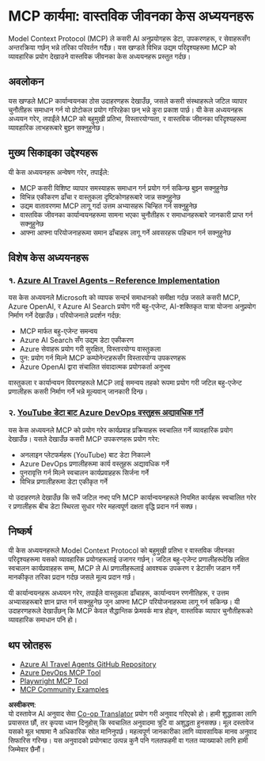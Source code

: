 <!--
CO_OP_TRANSLATOR_METADATA:
{
  "original_hash": "6c11b6162171abc895ed75d1e0f368a3",
  "translation_date": "2025-06-20T19:06:59+00:00",
  "source_file": "09-CaseStudy/README.md",
  "language_code": "ne"
}
-->
# MCP कार्यमा: वास्तविक जीवनका केस अध्ययनहरू

Model Context Protocol (MCP) ले कसरी AI अनुप्रयोगहरू डेटा, उपकरणहरू, र सेवाहरूसँग अन्तरक्रिया गर्छन् भन्ने तरिका परिवर्तन गर्दैछ। यस खण्डले विभिन्न उद्यम परिदृश्यहरूमा MCP को व्यावहारिक प्रयोग देखाउने वास्तविक जीवनका केस अध्ययनहरू प्रस्तुत गर्दछ।

## अवलोकन

यस खण्डले MCP कार्यान्वयनका ठोस उदाहरणहरू देखाउँछ, जसले कसरी संस्थाहरूले जटिल व्यापार चुनौतीहरू समाधान गर्न यो प्रोटोकल प्रयोग गरिरहेका छन् भन्ने कुरा प्रकाश पार्छ। यी केस अध्ययनहरू अध्ययन गरेर, तपाईंले MCP को बहुमुखी प्रतिभा, विस्तारयोग्यता, र वास्तविक जीवनका परिदृश्यहरूमा व्यावहारिक लाभहरूबारे बुझ्न सक्नुहुनेछ।

## मुख्य सिकाइका उद्देश्यहरू

यी केस अध्ययनहरू अन्वेषण गरेर, तपाईंले:

- MCP कसरी विशिष्ट व्यापार समस्याहरू समाधान गर्न प्रयोग गर्न सकिन्छ बुझ्न सक्नुहुनेछ
- विभिन्न एकीकरण ढाँचा र वास्तुकला दृष्टिकोणहरूबारे जान्न सक्नुहुनेछ
- उद्यम वातावरणमा MCP लागू गर्दा उत्तम अभ्यासहरू चिन्हित गर्न सक्नुहुनेछ
- वास्तविक जीवनका कार्यान्वयनहरूमा सामना भएका चुनौतीहरू र समाधानहरूबारे जानकारी प्राप्त गर्न सक्नुहुनेछ
- आफ्ना आफ्ना परियोजनाहरूमा समान ढाँचाहरू लागू गर्ने अवसरहरू पहिचान गर्न सक्नुहुनेछ

## विशेष केस अध्ययनहरू

### १. [Azure AI Travel Agents – Reference Implementation](./travelagentsample.md)

यस केस अध्ययनले Microsoft को व्यापक सन्दर्भ समाधानको समीक्षा गर्दछ जसले कसरी MCP, Azure OpenAI, र Azure AI Search प्रयोग गरी बहु-एजेन्ट, AI-शक्तिकृत यात्रा योजना अनुप्रयोग निर्माण गर्ने देखाउँछ। परियोजनाले प्रदर्शन गर्दछ:

- MCP मार्फत बहु-एजेन्ट समन्वय
- Azure AI Search सँग उद्यम डेटा एकीकरण
- Azure सेवाहरू प्रयोग गरी सुरक्षित, विस्तारयोग्य वास्तुकला
- पुन: प्रयोग गर्न मिल्ने MCP कम्पोनेन्टहरूसँग विस्तारयोग्य उपकरणहरू
- Azure OpenAI द्वारा संचालित संवादात्मक प्रयोगकर्ता अनुभव

वास्तुकला र कार्यान्वयन विवरणहरूले MCP लाई समन्वय तहको रूपमा प्रयोग गरी जटिल बहु-एजेन्ट प्रणालीहरू कसरी निर्माण गर्ने भन्ने मूल्यवान् जानकारी दिन्छ।

### २. [YouTube डेटा बाट Azure DevOps वस्तुहरू अद्यावधिक गर्ने](./UpdateADOItemsFromYT.md)

यस केस अध्ययनले MCP को प्रयोग गरेर कार्यप्रवाह प्रक्रियाहरू स्वचालित गर्ने व्यावहारिक प्रयोग देखाउँछ। यसले देखाउँछ कसरी MCP उपकरणहरू प्रयोग गरेर:

- अनलाइन प्लेटफर्महरू (YouTube) बाट डेटा निकाल्ने
- Azure DevOps प्रणालीहरूमा कार्य वस्तुहरू अद्यावधिक गर्ने
- पुनरावृत्ति गर्न मिल्ने स्वचालन कार्यप्रवाहहरू सिर्जना गर्ने
- विभिन्न प्रणालीहरूमा डेटा एकीकृत गर्ने

यो उदाहरणले देखाउँछ कि सधैं जटिल नभए पनि MCP कार्यान्वयनहरूले नियमित कार्यहरू स्वचालित गरेर र प्रणालीहरू बीच डेटा स्थिरता सुधार गरेर महत्वपूर्ण दक्षता वृद्धि प्रदान गर्न सक्छ।

## निष्कर्ष

यी केस अध्ययनहरूले Model Context Protocol को बहुमुखी प्रतिभा र वास्तविक जीवनका परिदृश्यहरूमा यसको व्यावहारिक प्रयोगहरूलाई उजागर गर्छन्। जटिल बहु-एजेन्ट प्रणालीहरूदेखि लक्षित स्वचालन कार्यप्रवाहहरू सम्म, MCP ले AI प्रणालीहरूलाई आवश्यक उपकरण र डेटासँग जडान गर्ने मानकीकृत तरिका प्रदान गर्दछ जसले मूल्य प्रदान गर्छ।

यी कार्यान्वयनहरू अध्ययन गरेर, तपाईंले वास्तुकला ढाँचाहरू, कार्यान्वयन रणनीतिहरू, र उत्तम अभ्यासहरूबारे ज्ञान प्राप्त गर्न सक्नुहुनेछ जुन आफ्ना MCP परियोजनाहरूमा लागू गर्न सकिन्छ। यी उदाहरणहरूले देखाउँछन् कि MCP केवल सैद्धान्तिक फ्रेमवर्क मात्र होइन, वास्तविक व्यापार चुनौतीहरूको व्यावहारिक समाधान पनि हो।

## थप स्रोतहरू

- [Azure AI Travel Agents GitHub Repository](https://github.com/Azure-Samples/azure-ai-travel-agents)
- [Azure DevOps MCP Tool](https://github.com/microsoft/azure-devops-mcp)
- [Playwright MCP Tool](https://github.com/microsoft/playwright-mcp)
- [MCP Community Examples](https://github.com/microsoft/mcp)

**अस्वीकरण**:  
यो दस्तावेज AI अनुवाद सेवा [Co-op Translator](https://github.com/Azure/co-op-translator) प्रयोग गरी अनुवाद गरिएको हो। हामी शुद्धताका लागि प्रयासरत छौं, तर कृपया ध्यान दिनुहोस् कि स्वचालित अनुवादमा त्रुटि वा अशुद्धता हुनसक्छ। मूल दस्तावेज यसको मूल भाषामा नै अधिकारिक स्रोत मानिनुपर्छ। महत्वपूर्ण जानकारीका लागि व्यावसायिक मानव अनुवाद सिफारिस गरिन्छ। यस अनुवादको प्रयोगबाट उत्पन्न कुनै पनि गलतफहमी वा गलत व्याख्याको लागि हामी जिम्मेवार छैनौं।